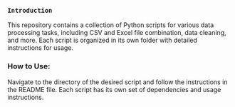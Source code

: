 ### <center><p align = "left">`Introduction`</p> </center>
This repository contains a collection of Python scripts for various data processing tasks, including CSV and Excel file combination, data cleaning, and more. Each script is organized in its own folder with detailed instructions for usage.

### <center><p align = "left">How to Use:</p> </center>
Navigate to the directory of the desired script and follow the instructions in the README file. Each script has its own set of dependencies and usage instructions.
